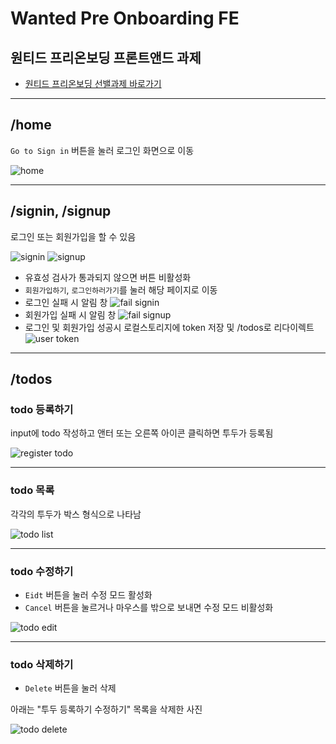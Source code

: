 # Wanted Pre Onboarding FE

## 원티드 프리온보딩 프론트앤드 과제

- [원티드 프리온보딩 선밸과제 바로가기](https://github.com/walking-sunset/selection-task)

---

## /home

`Go to Sign in` 버튼을 눌러 로그인 화면으로 이동

![home](/img/home.png)

---

## /signin, /signup

로그인 또는 회원가입을 할 수 있음

![signin](/img/signin.png)
![signup](/img/signup.png)

- 유효성 검사가 통과되지 않으면 버튼 비활성화
- `회원가입하기`, `로그인하러가기`를 눌러 해당 페이지로 이동
- 로그인 실패 시 알림 창
  ![fail signin](/img//signin2.png)
- 회원가입 실패 시 알림 창
  ![fail signup](/img/signup2.png)
- 로그인 및 회원가입 성공시 로컬스토리지에 token 저장 및 /todos로 리다이렉트
  ![user token](/img/usertoken.png)

---

## /todos

### todo 등록하기

input에 todo 작성하고 앤터 또는 오른쪽 아이콘 클릭하면 투두가 등록됨

![register todo](/img/registertodo.png)

---

### todo 목록

각각의 투두가 박스 형식으로 나타남

![todo list](/img/todolist.png)

---

### todo 수정하기

- `Eidt` 버튼을 눌러 수정 모드 활성화
- `Cancel` 버튼을 눌르거나 마우스를 밖으로 보내면 수정 모드 비활성화

![todo edit](/img/todoEdit.png)

---

### todo 삭제하기

- `Delete` 버튼을 눌러 삭제

아래는 "투두 등록하기 수정하기" 목록을 삭제한 사진

![todo delete](/img/deleteTodo.png)
